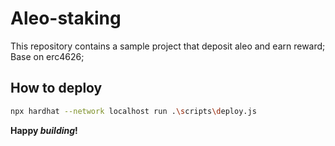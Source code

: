 # Aleo-staking

This repository contains a sample project that deposit aleo and earn reward;
Base on erc4626;

## How to deploy

```sh
npx hardhat --network localhost run .\scripts\deploy.js 
```


**Happy _building_!**

